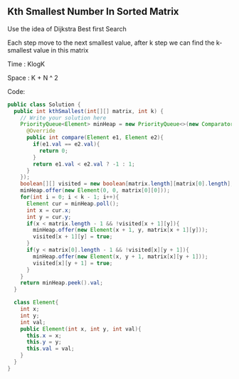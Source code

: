 ## Kth Smallest Number In Sorted Matrix

Use the idea of Dijkstra Best first Search

Each step move to the next smallest value, after k step we can find the k-smallest value in this matrix

Time : KlogK

Space : K + N ^ 2


Code:
```java
public class Solution {
  public int kthSmallest(int[][] matrix, int k) {
    // Write your solution here
    PriorityQueue<Element> minHeap = new PriorityQueue<>(new Comparator<Element>(){
      @Override
      public int compare(Element e1, Element e2){
        if(e1.val == e2.val){
          return 0;
        }
        return e1.val < e2.val ? -1 : 1; 
      }
    });
    boolean[][] visited = new boolean[matrix.length][matrix[0].length];
    minHeap.offer(new Element(0, 0, matrix[0][0]));
    for(int i = 0; i < k - 1; i++){
      Element cur = minHeap.poll();
      int x = cur.x;
      int y = cur.y;
      if(x < matrix.length - 1 && !visited[x + 1][y]){
        minHeap.offer(new Element(x + 1, y, matrix[x + 1][y]));
        visited[x + 1][y] = true;
      }
      if(y < matrix[0].length - 1 && !visited[x][y + 1]){
        minHeap.offer(new Element(x, y + 1, matrix[x][y + 1]));
        visited[x][y + 1] = true;
      }
    }
    return minHeap.peek().val;
  }

  class Element{
    int x;
    int y;
    int val;
    public Element(int x, int y, int val){
      this.x = x;
      this.y = y;
      this.val = val;
    }
  }
}

```